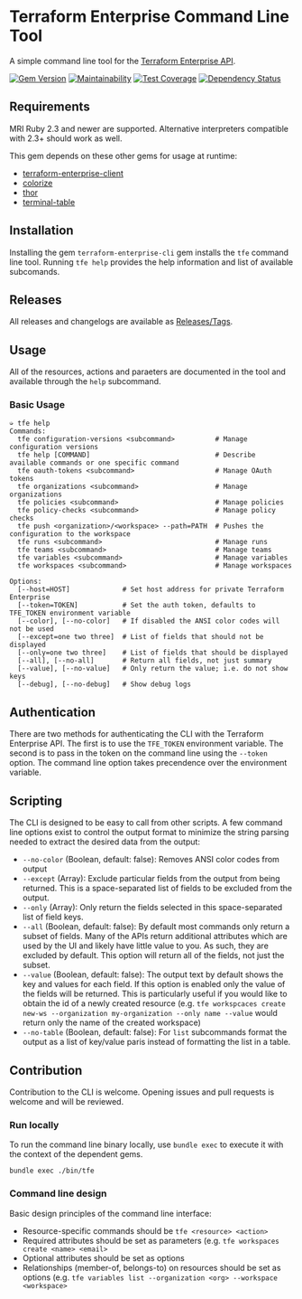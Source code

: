 # Terraform Enterprise Command Line Tool
A simple command line tool for the [Terraform Enterprise API](https://www.terraform.io/docs/enterprise/api/index.html).

[![Gem Version](https://badge.fury.io/rb/terraform-enterprise-cli.svg)](https://badge.fury.io/rb/terraform-enterprise-cli)
[![Maintainability](https://api.codeclimate.com/v1/badges/1fd90e8dda31d1d402e8/maintainability)](https://codeclimate.com/github/skierkowski/terraform-enterprise-cli/maintainability)
[![Test Coverage](https://api.codeclimate.com/v1/badges/1fd90e8dda31d1d402e8/test_coverage)](https://codeclimate.com/github/skierkowski/terraform-enterprise-cli/test_coverage)
[![Dependency Status](https://gemnasium.com/badges/github.com/skierkowski/terraform-enterprise-cli.svg)](https://gemnasium.com/github.com/skierkowski/terraform-enterprise-cli)

## Requirements

MRI Ruby 2.3 and newer are supported. Alternative interpreters compatible with 2.3+ should work as well.

This gem depends on these other gems for usage at runtime:

- [terraform-enterprise-client](https://github.com/skierkowski/terraform-enterprise-client)
- [colorize](https://github.com/fazibear/colorize)
- [thor](https://github.com/erikhuda/thor)
- [terminal-table](https://github.com/tj/terminal-table)

## Installation

Installing the gem `terraform-enterprise-cli` gem installs the `tfe` command line tool. Running `tfe help` provides the help information and list of available subcomands.

## Releases

All releases and changelogs are available as [Releases/Tags](https://github.com/skierkowski/terraform-enterprise-cli/releases).

## Usage

All of the resources, actions and paraeters are documented in the tool and available through the `help` subcommand.

### Basic Usage

```shell
➭ tfe help
Commands:
  tfe configuration-versions <subcommand>          # Manage configuration versions
  tfe help [COMMAND]                               # Describe available commands or one specific command
  tfe oauth-tokens <subcommand>                    # Manage OAuth tokens
  tfe organizations <subcommand>                   # Manage organizations
  tfe policies <subcommand>                        # Manage policies
  tfe policy-checks <subcommand>                   # Manage policy checks
  tfe push <organization>/<workspace> --path=PATH  # Pushes the configuration to the workspace
  tfe runs <subcommand>                            # Manage runs
  tfe teams <subcommand>                           # Manage teams
  tfe variables <subcommand>                       # Manage variables
  tfe workspaces <subcommand>                      # Manage workspaces

Options:
  [--host=HOST]             # Set host address for private Terraform Enterprise
  [--token=TOKEN]           # Set the auth token, defaults to TFE_TOKEN environment variable
  [--color], [--no-color]   # If disabled the ANSI color codes will not be used
  [--except=one two three]  # List of fields that should not be displayed
  [--only=one two three]    # List of fields that should be displayed
  [--all], [--no-all]       # Return all fields, not just summary
  [--value], [--no-value]   # Only return the value; i.e. do not show keys
  [--debug], [--no-debug]   # Show debug logs
```

## Authentication

There are two methods for authenticating the CLI with the Terraform Enterprise API. The first is to use the `TFE_TOKEN` environment variable. The second is to pass in the token on the command line using the `--token` option. The command line option takes precendence over the environment variable.

## Scripting

The CLI is designed to be easy to call from other scripts. A few command line options exist to control the output format to minimize the string parsing needed to extract the desired data from the output:

- `--no-color` (Boolean, default: false): Removes ANSI color codes from output
- `--except` (Array): Exclude particular fields from the output from being returned. This is a space-separated list of fields to be excluded from the output.
- `--only` (Array): Only return the fields selected in this space-separated list of field keys.
- `--all` (Boolean, default: false): By default most commands only return a subset of fields. Many of the APIs return additional attributes which are used by the UI and likely have little value to you. As such, they are excluded by default. This option will return all of the fields, not just the subset.
- `--value` (Boolean, default: false): The output text by default shows the key and values for each field. If this option is enabled only the value of the fields will be returned. This is particularly useful if you would like to obtain the id of a newly created resource (e.g. `tfe workspcaces create new-ws --organization my-organization --only name --value` would return only the name of the created workspace)
- `--no-table` (Boolean, default: false): For `list` subcommands format the output as a list of key/value paris instead of formatting the list in a table. 

## Contribution

Contribution to the CLI is welcome. Opening issues and pull requests is welcome and will be reviewed.

### Run locally

To run the command line binary locally, use `bundle exec` to execute it with the context of the dependent gems.

```
bundle exec ./bin/tfe
```
### Command line design

Basic design principles of the command line interface:

- Resource-specific commands should be `tfe <resource> <action>`
- Required attributes should be set as parameters (e.g. `tfe workspaces create <name> <email>`
- Optional attributes should be set as options
- Relationships (member-of, belongs-to) on resources should be set as options (e.g. `tfe variables list --organization <org> --workspace <workspace>`
